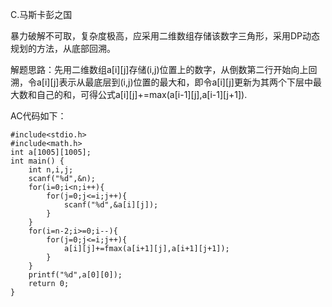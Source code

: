 C.马斯卡彭之国

暴力破解不可取，复杂度极高，应采用二维数组存储该数字三角形，采用DP动态规划的方法，从底部回溯。

解题思路：先用二维数组a[i][j]存储(i,j)位置上的数字，从倒数第二行开始向上回溯，令a[i][j]表示从最底层到(i,j)位置的最大和，即令a[i][j]更新为其两个下层中最大数和自己的和，可得公式a[i][j]+=max(a[i-1][j],a[i-1][j+1]).

AC代码如下：

```
#include<stdio.h>
#include<math.h>
int a[1005][1005];
int main() {
    int n,i,j;
    scanf("%d",&n);
    for(i=0;i<n;i++){
        for(j=0;j<=i;j++){
            scanf("%d",&a[i][j]);
        }
    }
    for(i=n-2;i>=0;i--){
        for(j=0;j<=i;j++){
            a[i][j]+=fmax(a[i+1][j],a[i+1][j+1]);
        }
    }
    printf("%d",a[0][0]);
    return 0;
}

```
